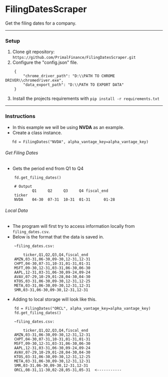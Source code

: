 # FilingDatesScraper

Get the filing dates for a company.

---

### Setup

1. Clone git repository: `https://github.com/PrimalFinance/FilingDatesScraper.git`
1. Configure the "config.json" file.

```
    {
        "chrome_driver_path": "D:\\PATH TO CHROME DRIVER\\chromedriver.exe",
        "data_export_path": "D:\\PATH TO EXPORT DATA"
    }

```

3. Install the projects requirements with `pip install -r requirements.txt`

---

### Instructions

- In this example we will be using **NVDA** as an example.
- Create a class instance.

```
   fd = FilingDates("NVDA", alpha_vantage_key=alpha_vantage_key)
```

###### Get Filing Dates

- Gets the period end from Q1 to Q4

```
    fd.get_filing_dates()

    # Output
            Q1     Q2     Q3     Q4 fiscal_end
    ticker
    NVDA    04-30  07-31  10-31  01-31      01-28
```

###### Local Data

- The program will first try to access information locally from `filing_dates.csv`.
- Below is the format that the data is saved in.

```
    ~filing_dates.csv:

        ticker,Q1,Q2,Q3,Q4,fiscal_end
    AMZN,03-31,06-30,09-30,12-31,12-31
    CHPT,04-30,07-31,10-31,01-31,01-31
    MSFT,09-30,12-31,03-31,06-30,06-30
    AAPL,12-31,03-31,06-30,09-24,09-24
    AVAV,07-29,10-29,01-28,04-30,04-30
    KTOS,03-31,06-30,09-30,12-31,12-25
    META,03-31,06-30,09-30,12-31,12-31
    SMR,03-31,06-30,09-30,12-31,12-31
```

- Adding to local storage will look like this.

```
    fd = FilingDates("ORCL", alpha_vantage_key=alpha_vantage_key)
    fd.get_filing_dates()

    ~filing_dates.csv:

        ticker,Q1,Q2,Q3,Q4,fiscal_end
    AMZN,03-31,06-30,09-30,12-31,12-31
    CHPT,04-30,07-31,10-31,01-31,01-31
    MSFT,09-30,12-31,03-31,06-30,06-30
    AAPL,12-31,03-31,06-30,09-24,09-24
    AVAV,07-29,10-29,01-28,04-30,04-30
    KTOS,03-31,06-30,09-30,12-31,12-25
    META,03-31,06-30,09-30,12-31,12-31
    SMR,03-31,06-30,09-30,12-31,12-31
    ORCL,08-31,11-30,02-28,05-31,05-31  <-----------

```
